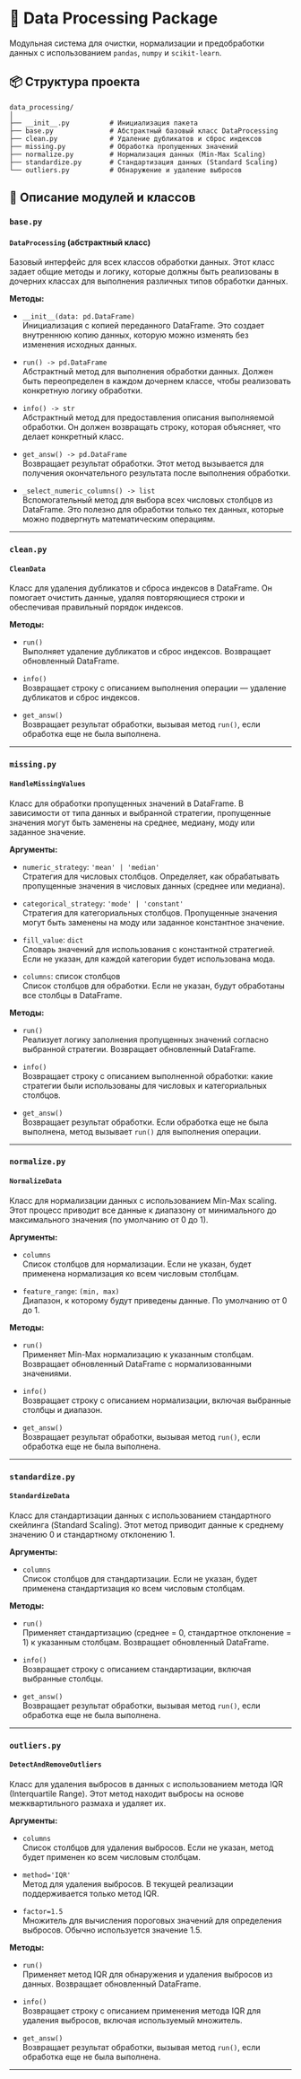 # 🧠 Data Processing Package

Модульная система для очистки, нормализации и предобработки данных с использованием `pandas`, `numpy` и `scikit-learn`.

## 📦 Структура проекта

```plaintext
data_processing/
│
├── __init__.py          # Инициализация пакета
├── base.py              # Абстрактный базовый класс DataProcessing
├── clean.py             # Удаление дубликатов и сброс индексов
├── missing.py           # Обработка пропущенных значений
├── normalize.py         # Нормализация данных (Min-Max Scaling)
├── standardize.py       # Стандартизация данных (Standard Scaling)
└── outliers.py          # Обнаружение и удаление выбросов
```
## 📘 Описание модулей и классов

### `base.py`

#### `DataProcessing` (абстрактный класс)

Базовый интерфейс для всех классов обработки данных. Этот класс задает общие методы и логику, которые должны быть реализованы в дочерних классах для выполнения различных типов обработки данных.

**Методы:**

- `__init__(data: pd.DataFrame)`  
  Инициализация с копией переданного DataFrame. Это создает внутреннюю копию данных, которую можно изменять без изменения исходных данных.

- `run() -> pd.DataFrame`  
  Абстрактный метод для выполнения обработки данных. Должен быть переопределен в каждом дочернем классе, чтобы реализовать конкретную логику обработки.

- `info() -> str`  
  Абстрактный метод для предоставления описания выполняемой обработки. Он должен возвращать строку, которая объясняет, что делает конкретный класс.

- `get_answ() -> pd.DataFrame`  
  Возвращает результат обработки. Этот метод вызывается для получения окончательного результата после выполнения обработки.

- `_select_numeric_columns() -> list`  
  Вспомогательный метод для выбора всех числовых столбцов из DataFrame. Это полезно для обработки только тех данных, которые можно подвергнуть математическим операциям.

---

### `clean.py`

#### `CleanData`

Класс для удаления дубликатов и сброса индексов в DataFrame. Он помогает очистить данные, удаляя повторяющиеся строки и обеспечивая правильный порядок индексов.

**Методы:**

- `run()`  
  Выполняет удаление дубликатов и сброс индексов. Возвращает обновленный DataFrame.

- `info()`  
  Возвращает строку с описанием выполнения операции — удаление дубликатов и сброс индексов.

- `get_answ()`  
  Возвращает результат обработки, вызывая метод `run()`, если обработка еще не была выполнена.

---

### `missing.py`

#### `HandleMissingValues`

Класс для обработки пропущенных значений в DataFrame. В зависимости от типа данных и выбранной стратегии, пропущенные значения могут быть заменены на среднее, медиану, моду или заданное значение.

**Аргументы:**

- `numeric_strategy`: `'mean' | 'median'`  
  Стратегия для числовых столбцов. Определяет, как обрабатывать пропущенные значения в числовых данных (среднее или медиана).
  
- `categorical_strategy`: `'mode' | 'constant'`  
  Стратегия для категориальных столбцов. Пропущенные значения могут быть заменены на моду или заданное константное значение.

- `fill_value`: `dict`  
  Словарь значений для использования с константной стратегией. Если не указан, для каждой категории будет использована мода.

- `columns`: список столбцов  
  Список столбцов для обработки. Если не указан, будут обработаны все столбцы в DataFrame.

**Методы:**

- `run()`  
  Реализует логику заполнения пропущенных значений согласно выбранной стратегии. Возвращает обновленный DataFrame.

- `info()`  
  Возвращает строку с описанием выполненной обработки: какие стратегии были использованы для числовых и категориальных столбцов.

- `get_answ()`  
  Возвращает результат обработки. Если обработка еще не была выполнена, метод вызывает `run()` для выполнения операции.

---

### `normalize.py`

#### `NormalizeData`

Класс для нормализации данных с использованием Min-Max scaling. Этот процесс приводит все данные к диапазону от минимального до максимального значения (по умолчанию от 0 до 1).

**Аргументы:**

- `columns`  
  Список столбцов для нормализации. Если не указан, будет применена нормализация ко всем числовым столбцам.

- `feature_range`: `(min, max)`  
  Диапазон, к которому будут приведены данные. По умолчанию от 0 до 1.

**Методы:**

- `run()`  
  Применяет Min-Max нормализацию к указанным столбцам. Возвращает обновленный DataFrame с нормализованными значениями.

- `info()`  
  Возвращает строку с описанием нормализации, включая выбранные столбцы и диапазон.

- `get_answ()`  
  Возвращает результат обработки, вызывая метод `run()`, если обработка еще не была выполнена.

---

### `standardize.py`

#### `StandardizeData`

Класс для стандартизации данных с использованием стандартного скейлинга (Standard Scaling). Этот метод приводит данные к среднему значению 0 и стандартному отклонению 1.

**Аргументы:**

- `columns`  
  Список столбцов для стандартизации. Если не указан, будет применена стандартизация ко всем числовым столбцам.

**Методы:**

- `run()`  
  Применяет стандартизацию (среднее = 0, стандартное отклонение = 1) к указанным столбцам. Возвращает обновленный DataFrame.

- `info()`  
  Возвращает строку с описанием стандартизации, включая выбранные столбцы.

- `get_answ()`  
  Возвращает результат обработки, вызывая метод `run()`, если обработка еще не была выполнена.

---

### `outliers.py`

#### `DetectAndRemoveOutliers`

Класс для удаления выбросов в данных с использованием метода IQR (Interquartile Range). Этот метод находит выбросы на основе межквартильного размаха и удаляет их.

**Аргументы:**

- `columns`  
  Список столбцов для удаления выбросов. Если не указан, метод будет применен ко всем числовым столбцам.

- `method='IQR'`  
  Метод для удаления выбросов. В текущей реализации поддерживается только метод IQR.

- `factor=1.5`  
  Множитель для вычисления пороговых значений для определения выбросов. Обычно используется значение 1.5.

**Методы:**

- `run()`  
  Применяет метод IQR для обнаружения и удаления выбросов из данных. Возвращает обновленный DataFrame.

- `info()`  
  Возвращает строку с описанием применения метода IQR для удаления выбросов, включая используемый множитель.

- `get_answ()`  
  Возвращает результат обработки, вызывая метод `run()`, если обработка еще не была выполнена.

---

